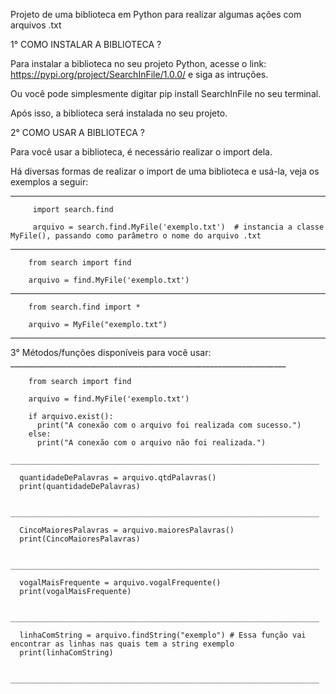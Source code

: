 Projeto de uma biblioteca em Python para realizar algumas ações com arquivos .txt





1° COMO INSTALAR A BIBLIOTECA ?

Para instalar a biblioteca no seu projeto Python, acesse o link: https://pypi.org/project/SearchInFile/1.0.0/ e siga as intruções.

Ou você pode simplesmente digitar pip install SearchInFile no seu terminal.

Após isso, a biblioteca será instalada no seu projeto.




2° COMO USAR A BIBLIOTECA ?

Para você usar a biblioteca, é necessário realizar o import dela.

Há diversas formas de realizar o import de uma biblioteca e usá-la, veja os exemplos a seguir:

______________________________________________________________________________________________________________________________________________________

         import search.find
  
         arquivo = search.find.MyFile('exemplo.txt')  # instancia a classe MyFile(), passando como parâmetro o nome do arquivo .txt
         
_______________________________________________________________________________________________________________________________________________________
  
  
        from search import find
  
        arquivo = find.MyFile('exemplo.txt')
  
_______________________________________________________________________________________________________________________________________________________
  
        from search.find import *
        
        arquivo = MyFile("exemplo.txt")

_______________________________________________________________________________________________________________________________________________________

3° Métodos/funções disponíveis para você usar:
      _____________________________________________________________________

        from search import find
  
        arquivo = find.MyFile('exemplo.txt')
        
        if arquivo.exist():
          print("A conexão com o arquivo foi realizada com sucesso.")
        else:
          print("A conexão com o arquivo não foi realizada.")
      _____________________________________________________________________
      
      quantidadeDePalavras = arquivo.qtdPalavras()
      print(quantidadeDePalavras)
      
      _____________________________________________________________________
      
      CincoMaioresPalavras = arquivo.maioresPalavras()
      print(CincoMaioresPalavras)
      
      _____________________________________________________________________
      
      vogalMaisFrequente = arquivo.vogalFrequente()
      print(vogalMaisFrequente)
      
      _____________________________________________________________________
      
      linhaComString = arquivo.findString("exemplo") # Essa função vai encontrar as linhas nas quais tem a string exemplo
      print(linhaComString)
      
      _____________________________________________________________________
